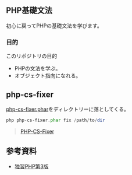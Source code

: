 ## PHP基礎文法

初心に戻ってPHPの基礎文法を学びます。

### 目的

このリポジトリの目的

- PHPの文法を学ぶ。
- オブジェクト指向になれる。

## php-cs-fixer

[php-cs-fixer.phar](http://cs.sensiolabs.org/download/php-cs-fixer-v2.phar)をディレクトリーに落としてくる。

```php
php php-cs-fixer.phar fix /path/to/dir
``` 

>[PHP-CS-Fixer](https://github.com/FriendsOfPHP/PHP-CS-Fixer)


## 参考資料

- [独習PHP第3版](https://www.amazon.co.jp/dp/479813547X)
